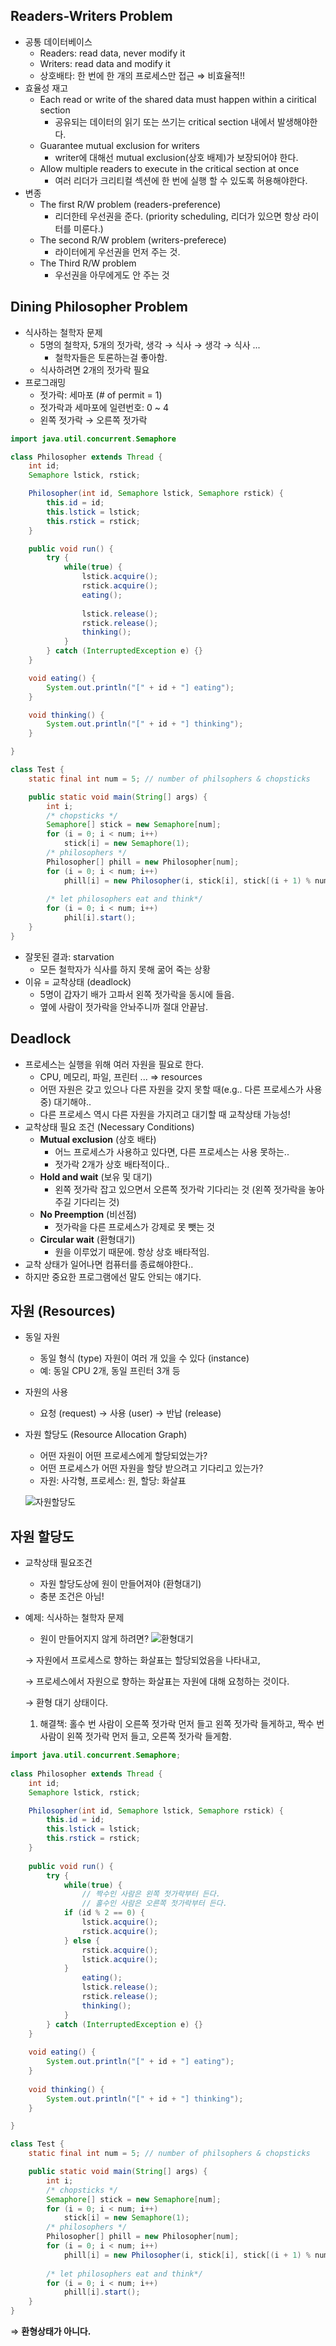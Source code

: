 ## Readers-Writers Problem

- 공통 데이터베이스
    - Readers: read data, never modify it
    - Writers: read data and modify it
    - 상호배타: 한 번에 한 개의 프로세스만 접근 ⇒ 비효율적!!
- 효율성 재고
    - Each read or write of the shared data must happen within a ciritical section
        - 공유되는 데이터의 읽기 또는 쓰기는 critical section 내에서 발생해야한다.
    - Guarantee mutual exclusion for writers
        - writer에 대해선 mutual exclusion(상호 배제)가 보장되어야 한다.
    - Allow multiple readers to execute in the critical section at once
        - 여러 리더가 크리티컬 섹션에 한 번에 실행 할 수 있도록 허용해야한다.
- 변종
    - The first R/W problem (readers-preference)
        - 리더한테 우선권을 준다. (priority scheduling, 리더가 있으면 항상 라이터를 미룬다.)
    - The second R/W problem (writers-preferece)
        - 라이터에게 우선권을 먼저 주는 것.
    - The Third R/W problem
        - 우선권을 아무에게도 안 주는 것

## Dining Philosopher Problem

- 식사하는 철학자 문제
    - 5명의 철학자, 5개의 젓가락, 생각 → 식사 → 생각 → 식사 ...
        - 철학자들은 토론하는걸 좋아함.
    - 식사하려면 2개의 젓가락 필요
- 프로그래밍
    - 젓가락: 세마포 (# of permit = 1)
    - 젓가락과 세마포에 일련번호: 0 ~ 4
    - 왼쪽 젓가락 → 오른쪽 젓가락

```java
import java.util.concurrent.Semaphore

class Philosopher extends Thread {
	int id;
	Semaphore lstick, rstick;

	Philosopher(int id, Semaphore lstick, Semaphore rstick) {
		this.id = id;
		this.lstick = lstick;
		this.rstick = rstick;
	}

	public void run() {
		try {
			while(true) {
				lstick.acquire();
				rstick.acquire();
				eating();
			
				lstick.release();
				rstick.release();
				thinking();
			}
		} catch (InterruptedException e) {}
	}

	void eating() {
		System.out.println("[" + id + "] eating");
	}

	void thinking() {
		System.out.println("[" + id + "] thinking");
	}

}

class Test {
	static final int num = 5; // number of philsophers & chopsticks

	public static void main(String[] args) {
		int i;
		/* chopsticks */
		Semaphore[] stick = new Semaphore[num];
		for (i = 0; i < num; i++)
			stick[i] = new Semaphore(1);
		/* philosophers */
		Philosopher[] phill = new Philosopher[num];
		for (i = 0; i < num; i++)
			phill[i] = new Philosopher(i, stick[i], stick[(i + 1) % num];
	
		/* let philosophers eat and think*/
		for (i = 0; i < num; i++)
			phil[i].start();
	}
}
```

- 잘못된 결과: starvation
    - 모든 철학자가 식사를 하지 못해 굶어 죽는 상황
- 이유 = 교착상태 (deadlock)
    - 5명이 갑자기 배가 고파서 왼쪽 젓가락을 동시에 들음.
    - 옆에 사람이 젓가락을 안놔주니까 절대 안끝남.

## Deadlock

- 프로세스는 실행을 위해 여러 자원을 필요로 한다.
    - CPU, 메모리, 파일, 프린터 ... ⇒ resources
    - 어떤 자원은 갖고 있으나 다른 자원을 갖지 못할 때(e.g.. 다른 프로세스가 사용중) 대기해야..
    - 다른 프로세스 역시 다른 자원을 가지려고 대기할 때 교착상태 가능성!
- 교착상태 필요 조건 (Necessary Conditions)
    - **Mutual exclusion** (상호 배타)
        - 어느 프로세스가 사용하고 있다면, 다른 프로세스는 사용 못하는..
        - 젓가락 2개가 상호 배타적이다..
    - **Hold and wait** (보유 및 대기)
        - 왼쪽 젓가락 잡고 있으면서 오른쪽 젓가락 기다리는 것 (왼쪽 젓가락을 놓아주길 기다리는 것)
    - **No Preemption** (비선점)
        - 젓가락을 다른 프로세스가 강제로 못 뺏는 것
    - **Circular wait** (환형대기)
        - 원을 이루었기 때문에. 항상 상호 배타적임.
- 교착 상태가 일어나면 컴퓨터를 종료해야한다..
- 하지만 중요한 프로그램에선 말도 안되는 얘기다.

## 자원 (Resources)

- 동일 자원
    - 동일 형식 (type) 자원이 여러 개 있을 수 있다 (instance)
    - 예: 동일 CPU 2개, 동일 프린터 3개 등
- 자원의 사용
    - 요청 (request) → 사용 (user) → 반납 (release)
- 자원 할당도 (Resource Allocation Graph)
    - 어떤 자원이 어떤 프로세스에게 할당되었는가?
    - 어떤 프로세스가 어떤 자원을 할당 받으려고 기다리고 있는가?
    - 자원: 사각형, 프로세스: 원, 할당: 화살표

  ![자원할당도](https://user-images.githubusercontent.com/64122884/154290588-c3482c9e-5416-465e-bde4-597ab008d81a.png)


## 자원 할당도

- 교착상태 필요조건
    - 자원 할당도상에 원이 만들어져야 (환형대기)
    - 충분 조건은 아님!
- 예제: 식사하는 철학자 문제
    - 원이 만들어지지 않게 하려면?
      ![환형대기](https://user-images.githubusercontent.com/64122884/154290609-53d86c45-cfb6-4073-96f0-73a8ff9cc944.png)

  → 자원에서 프로세스로 향하는 화살표는 할당되었음을 나타내고,

  → 프로세스에서 자원으로 향하는 화살표는 자원에 대해 요청하는 것이다.

  → 환형 대기 상태이다.

    1. 해결책: 홀수 번 사람이 오른쪽 젓가락 먼저 들고 왼쪽 젓가락 들게하고, 짝수 번 사람이 왼쪽 젓가락 먼저 들고, 오른쪽 젓가락 들게함.
    
```java
import java.util.concurrent.Semaphore;
    
class Philosopher extends Thread {
    int id;
    Semaphore lstick, rstick;

    Philosopher(int id, Semaphore lstick, Semaphore rstick) {
        this.id = id;
        this.lstick = lstick;
        this.rstick = rstick;
    }
    
    public void run() {
        try {
            while(true) {
                // 짝수인 사람은 왼쪽 젓가락부터 든다.
                // 홀수인 사람은 오른쪽 젓가락부터 든다.
            if (id % 2 == 0) {
                lstick.acquire();
                rstick.acquire();
            } else {
                rstick.acquire();
                lstick.acquire();
            }
                eating();
                lstick.release();
                rstick.release();
                thinking();
            }
        } catch (InterruptedException e) {}
    }
    
    void eating() {
        System.out.println("[" + id + "] eating");
    }
    
    void thinking() {
        System.out.println("[" + id + "] thinking");
    }

}

class Test {
    static final int num = 5; // number of philsophers & chopsticks

    public static void main(String[] args) {
        int i;
        /* chopsticks */
        Semaphore[] stick = new Semaphore[num];
        for (i = 0; i < num; i++)
            stick[i] = new Semaphore(1);
        /* philosophers */
        Philosopher[] phill = new Philosopher[num];
        for (i = 0; i < num; i++)
            phill[i] = new Philosopher(i, stick[i], stick[(i + 1) % num];
    
        /* let philosophers eat and think*/
        for (i = 0; i < num; i++)
            phill[i].start();
    }
}
```
  ⇒ **환형상태가 아니다.**